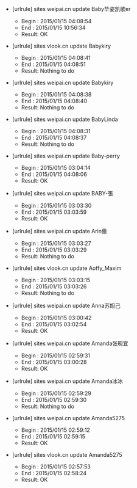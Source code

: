 * [urlrule] sites weipai.cn update Baby华姿凯歌er

    * Begin : 2015/01/15 04:08:54
    * End   : 2015/01/15 10:56:34
    * Result: OK

* [urlrule] sites vlook.cn update Babykiry

    * Begin : 2015/01/15 04:08:41
    * End   : 2015/01/15 04:08:51
    * Result: Nothing to do

* [urlrule] sites weipai.cn update Babykiry

    * Begin : 2015/01/15 04:08:38
    * End   : 2015/01/15 04:08:40
    * Result: Nothing to do

* [urlrule] sites weipai.cn update BabyLinda

    * Begin : 2015/01/15 04:08:31
    * End   : 2015/01/15 04:08:37
    * Result: Nothing to do

* [urlrule] sites weipai.cn update Baby-perry

    * Begin : 2015/01/15 03:04:14
    * End   : 2015/01/15 04:08:06
    * Result: OK

* [urlrule] sites weipai.cn update BABY-張

    * Begin : 2015/01/15 03:03:30
    * End   : 2015/01/15 03:03:59
    * Result: OK

* [urlrule] sites weipai.cn update Arin傲

    * Begin : 2015/01/15 03:03:27
    * End   : 2015/01/15 03:03:29
    * Result: Nothing to do

* [urlrule] sites vlook.cn update Aoffy_Maxim

    * Begin : 2015/01/15 03:03:15
    * End   : 2015/01/15 03:03:26
    * Result: Nothing to do

* [urlrule] sites weipai.cn update Anna苏妲己

    * Begin : 2015/01/15 03:00:42
    * End   : 2015/01/15 03:02:54
    * Result: OK

* [urlrule] sites weipai.cn update Amanda张琬宜

    * Begin : 2015/01/15 02:59:31
    * End   : 2015/01/15 03:00:28
    * Result: OK

* [urlrule] sites weipai.cn update Amanda冰冰

    * Begin : 2015/01/15 02:59:29
    * End   : 2015/01/15 02:59:30
    * Result: Nothing to do

* [urlrule] sites weipai.cn update Amanda5275

    * Begin : 2015/01/15 02:59:12
    * End   : 2015/01/15 02:59:15
    * Result: OK

* [urlrule] sites vlook.cn update Amanda5275

    * Begin : 2015/01/15 02:57:53
    * End   : 2015/01/15 02:58:24
    * Result: OK

